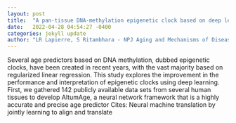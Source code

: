 ```yaml
---
layout: post
title:  "A pan-tissue DNA-methylation epigenetic clock based on deep learning"
date:   2022-04-28 04:54:27 -0400
categories: jekyll update
author: "LR Lapierre, S Ritambhara - NPJ Aging and Mechanisms of Disease, 2022"
---
```

Several age predictors based on DNA methylation, dubbed epigenetic clocks, have been created in recent years, with the vast majority based on regularized linear regression. This study explores the improvement in the performance and interpretation of epigenetic clocks using deep learning. First, we gathered 142 publicly available data sets from several human tissues to develop AltumAge, a neural network framework that is a highly accurate and precise age predictor Cites: Neural machine translation by jointly learning to align and translate